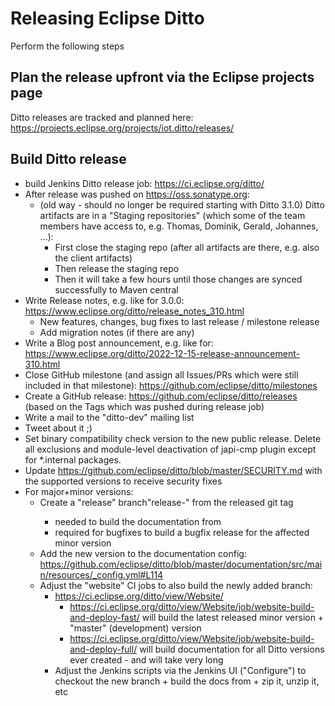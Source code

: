 # Releasing Eclipse Ditto

Perform the following steps

## Plan the release **upfront** via the Eclipse projects page

Ditto releases are tracked and planned here: https://projects.eclipse.org/projects/iot.ditto/releases/

## Build Ditto release

* build Jenkins Ditto release job: https://ci.eclipse.org/ditto/
* After release was pushed on https://oss.sonatype.org:
   * (old way - should no longer be required starting with Ditto 3.1.0) Ditto artifacts are in a "Staging repositories" (which some of the team members have access to, e.g. Thomas, Dominik, Gerald, Johannes, ...): 
      * First close the staging repo (after all artifacts are there, e.g. also the client artifacts)
      * Then release the staging repo
      * Then it will take a few hours until those changes are synced successfully to Maven central
* Write Release notes, e.g. like for 3.0.0: https://www.eclipse.org/ditto/release_notes_310.html
   * New features, changes, bug fixes to last release / milestone release
   * Add migration notes (if there are any)
* Write a Blog post announcement, e.g. like for: https://www.eclipse.org/ditto/2022-12-15-release-announcement-310.html
* Close GitHub milestone (and assign all Issues/PRs which were still included in that milestone): https://github.com/eclipse/ditto/milestones
* Create a GitHub release: https://github.com/eclipse/ditto/releases (based on the Tags which was pushed during release job)
* Write a mail to the "ditto-dev" mailing list
* Tweet about it ;)
* Set binary compatibility check version to the new public release. Delete all exclusions and module-level deactivation of japi-cmp plugin except for *.internal packages.
* Update https://github.com/eclipse/ditto/blob/master/SECURITY.md with the supported versions to receive security fixes
* For major+minor versions:
   * Create a "release" branch"release-<version>" from the released git tag
      * needed to build the documentation from
      * required for bugfixes to build a bugfix release for the affected minor version
   * Add the new version to the documentation config: https://github.com/eclipse/ditto/blob/master/documentation/src/main/resources/_config.yml#L114
   * Adjust the "website" CI jobs to also build the newly added branch:
      * https://ci.eclipse.org/ditto/view/Website/
         * https://ci.eclipse.org/ditto/view/Website/job/website-build-and-deploy-fast/ will build the latest released minor version + "master" (development) version
         * https://ci.eclipse.org/ditto/view/Website/job/website-build-and-deploy-full/ will build documentation for all Ditto versions ever created - and will take very long
      * Adjust the Jenkins scripts via the Jenkins UI ("Configure") to checkout the new branch + build the docs from + zip it, unzip it, etc
